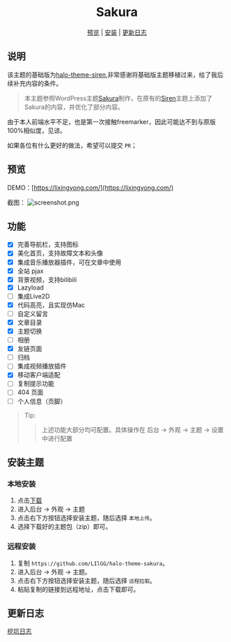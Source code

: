 <h1 align="center">Sakura</h1>
<p align="center">
  <a href="https://lixingyong.com">预览</a> | <a href="#安装主题">安装</a> | <a href="https://lixingyong.com/s/halo-theme-sakure">更新日志</a>
  <br />

## 说明
该主题的基础版为[halo-theme-siren](https://github.com/halo-dev/halo-theme-siren),非常感谢将基础版主题移植过来，给了我后续补充内容的条件。

> 本主题参照WordPress主题[Sakura](https://github.com/mashirozx/Sakura)制作，在原有的[Siren](https://github.com/halo-dev/halo-theme-siren)主题上添加了Sakura的内容，并优化了部分内容。

由于本人前端水平不足，也是第一次接触freemarker，因此可能达不到与原版100%相似度，见谅。

如果各位有什么更好的做法，希望可以提交 `PR`；

## 预览

DEMO：[https://lixingyong.com/](https://lixingyong.com/)

截图：
![screenshot.png](https://cdn.lixingyong.com/halo-sakura/image/1591804854.jpg)

## 功能

- [x] 完善导航栏，支持图标
- [x] 美化首页，支持故障文本和头像
- [x] 集成音乐播放器插件，可在文章中使用
- [x] 全站 pjax
- [x] 背景视频，支持bilibili
- [x] Lazyload
- [ ] 集成Live2D
- [x] 代码高亮，且实现仿Mac
- [ ] 自定义留言
- [x] 文章目录
- [x] 主题切换
- [ ] 相册
- [x] 友链页面
- [ ] 归档
- [ ] 集成视频播放插件
- [x] 移动客户端适配
- [ ] 复制提示功能
- [ ] 404 页面
- [ ] 个人信息（页脚）

> Tip:
>> 上述功能大部分均可配置。具体操作在 后台 -> 外观 -> 主题 -> 设置 中进行配置   

## 安装主题

### 本地安装
1. 点击[下载](https://github.com/LIlGG/halo-theme-sakura/archive/master.zip)
2. 进入后台 -> 外观 -> 主题
3. 点击右下方按钮选择安装主题，随后选择 `本地上传`。
4. 选择下载好的主题包（zip）即可。

### 远程安装
1. 复制 `https://github.com/LIlGG/halo-theme-sakura`。
2. 进入后台 -> 外观 -> 主题。
3. 点击右下方按钮选择安装主题，随后选择 `远程拉取`。
4. 粘贴复制的链接到远程地址，点击下载即可。

## 更新日志

[挖坑日志](https://lixingyong.com/s/halo-theme-sakure)